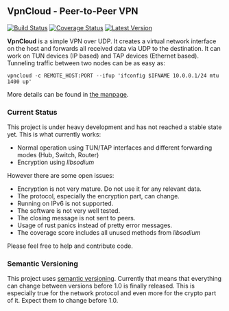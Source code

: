 VpnCloud - Peer-to-Peer VPN
---------------------------

[![Build Status](https://travis-ci.org/dswd/vpncloud.rs.svg?branch=master)](https://travis-ci.org/dswd/vpncloud.rs)
[![Coverage Status](https://coveralls.io/repos/dswd/vpncloud.rs/badge.svg?branch=master&service=github)](https://coveralls.io/github/dswd/vpncloud.rs?branch=master)
[![Latest Version](https://img.shields.io/crates/v/vpncloud.svg)](https://crates.io/crates/vpncloud)

**VpnCloud** is a simple VPN over UDP. It creates a virtual network interface on
the host and forwards all received data via UDP to the destination. It can work
on TUN devices (IP based) and TAP devices (Ethernet based). Tunneling traffic
between two nodes can be as easy as:

```
vpncloud -c REMOTE_HOST:PORT --ifup 'ifconfig $IFNAME 10.0.0.1/24 mtu 1400 up'
```

More details can be found in [the manpage](vpncloud.md).


### Current Status

This project is under heavy development and has not reached a stable state yet.
This is what currently works:

* Normal operation using TUN/TAP interfaces and different forwarding modes (Hub, Switch, Router)
* Encryption using *libsodium*

However there are some open issues:

* Encryption is not very mature. Do not use it for any relevant data.
* The protocol, especially the encryption part, can change.
* Running on IPv6 is not supported.
* The software is not very well tested.
* The closing message is not sent to peers.
* Usage of rust panics instead of pretty error messages.
* The coverage score includes all unused methods from *libsodium*

Please feel free to help and contribute code.


### Semantic Versioning

This project uses [semantic versioning](http://semver.org). Currently that means that everything can change between versions before 1.0 is finally released. This is especially true for the network protocol and even more for the crypto part of it. Expect them to change before 1.0.
